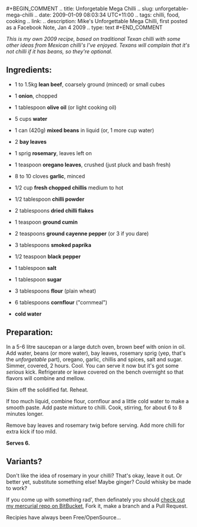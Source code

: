 #+BEGIN_COMMENT
.. title: Unforgetable Mega Chilli
.. slug: unforgetable-mega-chilli
.. date: 2009-01-09 08:03:34 UTC+11:00
.. tags: chilli, food, cooking
.. link: 
.. description: Mike's Unforgettable Mega Chilli, first posted as a
Facebook Note, Jan 4 2009
.. type: text
#+END_COMMENT



*This is my own 2009 recipe, based on traditional Texan chilli with some*
*other ideas from Mexican chilli's I've enjoyed. Texans will complain*
*that it's not chilli if it has beans, so they're optional.*

Ingredients:
----

  - 1 to 1.5kg **lean beef**, coarsely ground (minced) or small cubes
  - 1 **onion**, chopped
  - 1 tablespoon **olive oil** (or light cooking oil)
  - 5 cups **water**
  - 1 can (420g) **mixed beans** in liquid (or, 1 more cup water)
  - 2 **bay leaves**
  - 1 sprig **rosemary**, leaves left on
  - 1 teaspoon **oregano leaves**, crushed (just pluck and bash fresh)
  - 8 to 10 cloves **garlic**, minced

  - 1/2 cup **fresh chopped chillis** medium to hot
  - 1/2 tablespoon **chilli powder**
  - 2 tablespoons **dried chilli flakes**
  - 1 teaspoon **ground cumin**
  - 2 teaspoons **ground cayenne pepper** (or 3 if you dare)
  - 3 tablespoons **smoked paprika**

  - 1/2 teaspoon **black pepper**
  - 1 tablespoon **salt**
  - 1 tablespoon **sugar**

  - 3 tablespoons **flour** (plain wheat)
  - 6 tablespoons **cornflour** ("cornmeal")
  - **cold water**

Preparation:
----

In a 5-6 litre saucepan or a large dutch oven, brown beef with onion
in oil. Add water, beans (or more water), bay leaves, rosemary sprig
(yep, that's the *unforgetable* part),
oregano, garlic, chillis and spices, salt and sugar. Simmer, covered, 2
hours. Cool. You can serve it now but it's got some *serious*
kick. Refrigerate or leave covered on the bench overnight so that
flavors will combine and mellow.

Skim off the solidified fat. Reheat.

If too much liquid, combine flour, cornflour and a little cold water
to make a smooth paste.  Add paste mixture to chilli. Cook, stirring,
for about 6 to 8 minutes longer.

Remove bay leaves and rosemary twig before serving. Add more chilli for
extra kick if too mild.

**Serves 6.**

Variants?
----

Don't like the idea of rosemary in your chilli? That's okay, leave it out. Or better yet, substitute something else! Maybe ginger? Could whisky be made to work?

If you come up with something rad', then definately you
should
[check out my mercurial repo on BitBucket](https://bitbucket.org/sinewalker/mega-chilli/overview),
Fork it, make a branch and a Pull Request.

Recipies have always been Free/OpenSource...
